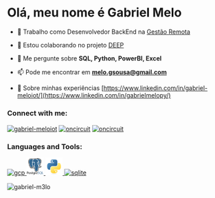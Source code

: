 <h1 align="left">Olá, meu nome é Gabriel Melo</h1>

- 🔭 Trabalho como Desenvolvedor BackEnd na [Gestão Remota](https://github.com/Departamento-de-TI-GC-GR)

- 👯 Estou colaborando no projeto [DEEP](https://github.com/institute-atri/deep)

- 💬 Me pergunte sobre **SQL, Python, PowerBI, Excel**

- 📫 Pode me encontrar em **melo.gsousa@gmail.com**

- 📄 Sobre minhas experiências [https://www.linkedin.com/in/gabriel-meloiot/](https://www.linkedin.com/in/gabrielmelopy/)

<h3 align="left">Connect with me:</h3>
<p align="left">
<a href="https://linkedin.com/in/gabriel-meloiot" target="blank"><img align="center" src="https://raw.githubusercontent.com/rahuldkjain/github-profile-readme-generator/master/src/images/icons/Social/linked-in-alt.svg" alt="gabriel-meloiot" height="30" width="40" /></a>
<a href="https://instagram.com/oncircuit" target="blank"><img align="center" src="https://raw.githubusercontent.com/rahuldkjain/github-profile-readme-generator/master/src/images/icons/Social/instagram.svg" alt="oncircuit" height="30" width="40" /></a>
<a href="https://www.youtube.com/c/oncircuit" target="blank"><img align="center" src="https://raw.githubusercontent.com/rahuldkjain/github-profile-readme-generator/master/src/images/icons/Social/youtube.svg" alt="oncircuit" height="30" width="40" /></a>
</p>

<h3 align="left">Languages and Tools:</h3>
<p align="left"> <a href="https://cloud.google.com" target="_blank" rel="noreferrer"> <img src="https://www.vectorlogo.zone/logos/google_cloud/google_cloud-icon.svg" alt="gcp" width="40" height="40"/> </a> <a href="https://www.java.com" target="_blank" src="https://raw.githubusercontent.com/devicons/devicon/master/icons/mysql/mysql-original-wordmark.svg" alt="mysql" width="40" height="40"/> </a> <a href="https://www.postgresql.org" target="_blank" rel="noreferrer"> <img src="https://raw.githubusercontent.com/devicons/devicon/master/icons/postgresql/postgresql-original-wordmark.svg" alt="postgresql" width="40" height="40"/> </a> <a href="https://www.python.org" target="_blank" rel="noreferrer"> <img src="https://raw.githubusercontent.com/devicons/devicon/master/icons/python/python-original.svg" alt="python" width="40" height="40"/> </a> <a href="https://www.sqlite.org/" target="_blank" rel="noreferrer"> <img src="https://www.vectorlogo.zone/logos/sqlite/sqlite-icon.svg" alt="sqlite" width="40" height="40"/> </a> </p>

<p><img align="center" src="https://github-readme-stats.vercel.app/api/top-langs?username=gabriel-m3lo&show_icons=true&locale=en&layout=compact" alt="gabriel-m3lo" /></p>
